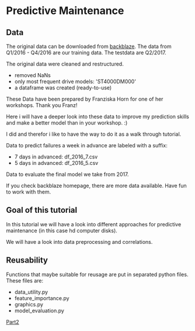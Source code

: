 # Predictive Maintenance


## Data 

The original data can be downloaded from [backblaze](https://www.backblaze.com/b2/hard-drive-test-data.html). The data from Q1/2016 - Q4/2016 are our training data. The testdata are Q2/2017.

The original data were cleaned and restructured.

* removed NaNs
* only most frequent drive models: 'ST4000DM000'
* a dataframe was created (ready-to-use)


These Data have been prepared by Franziska Horn for one of her workshops. Thank you Franz!

Here i will have a deeper look into these data to improve my prediction skills and make a better model than in your workshop. :)


I did and therefor i like to have the way to do it as a walk through tutorial.



Data to predict failures a week in advance are labeled with a suffix:

- 7 days in advanced: df_2016_7.csv
- 5 days in advanced: df_2016_5.csv

Data to evaluate the final model we take from 2017.

If you check backblaze homepage, there are more data available. Have fun to work with them.


## Goal of this tutorial

In this tutorial we will have a look into different approaches for predictive maintenance (in this case hd computer disks).

We will have a look into data preprocessing and correlations. 



## Reusability 

Functions that maybe suitable for reusage are put in separated python files. These files are:

- data_utility.py
- feature_importance.py
- graphics.py
- model_evaluation.py


[Part2](./Readme_part2.md)
